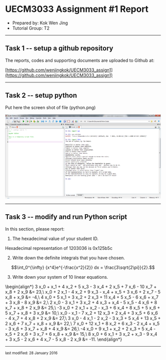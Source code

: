 UECM3033 Assignment #1 Report
========================================================

- Prepared by: Kok Wen Jing
- Tutorial Group: T2

--------------------------------------------------------

## Task 1 -- setup a github repository

The reports, codes and supporting documents are uploaded to Github at: 

[https://github.com/wenjingkok/UECM3033_assign1](https://github.com/wenjingkok/UECM3033_assign1)


---------------------------------------------------------

## Task 2 -- setup python

Put here the screen shot of file (python.png)

![python.png](python.png)


------------------------------------------------------------

## Task 3 -- modify and run Python script

In this section, please report:

1. The hexadecimal value of your student ID.

Hexadecimal representation of 1203036 is 0x125b5c

2. Write down the definite integrals that you have chosen.

$$\int_0^{\infty} {x^4}e^{-\frac{x^2}{2}} dx = \frac{3\sqrt{2\pi}}{2}.$$

3. Write down your system of 10 linear equations.

\begin{align*}
3 x_0 + x_1 + 4 x_2 + 5 x_3 - 3 x_4 + 2 x_5 + 7 x_6 - 10 x_7 + x_8 + 2 x_9 &= 23,\\
x_0 + 2 x_1 - 4 x_2 + 9 x_3 - x_4 + x_5 + 3 x_6 + 2 x_7 - 5 x_8 + x_9 &= -4,\\
4 x_0 + 5 x_1 + 3 x_2 + 2 x_3 + 11 x_4 + 5 x_5 - 6 x_6 + x_7 + 3 x_8 - 8 x_9 &= 2,\\
2 x_0 - 3 x_1 + 3 x_2 + 4 x_3 + x_4 - 5 x_5 - 4 x_6 + 8 x_7 + x_8 + 2 x_9 &= 25,\\
-3 x_0 + 2 x_1 + x_2 - x_3 + 6 x_4 + 8 x_5 + 5 x_6 + 5 x_7 + x_8 + 3 x_9 &= 10,\\
x_0 - x_1 - 7 x_2 + 12 x_3 + 2 x_4 + 3 x_5 + 6 x_6 - 4 x_7 + 4 x_8 + 2 x_9 &= 27,\\
3 x_0 - 4 x_1 - 2 x_2 - 3 x_3 + 5 x_4 + 13 x_5 + 2 x_6 + 7 x_7 + x_8 + x_9 &= 22,\\
7 x_0 + 12 x_1 + 8 x_2 + 6 x_3 - 2 x_4 + x_5 - 3 x_6 + 3 x_7 + x_8 + 4 x_9 &= 26,\\
-4 x_0 + 9 x_1 + x_2 + 2 x_3 + 5 x_4 - x_5 + 2 x_6 + 3 x_7 + 6 x_8 + x_9 &= 15,\\
8 x_0 + 6 x_1 + 3 x_2 + x_3 - 9 x_4 + 3 x_5 - 2 x_6 + 4 x_7 - 5 x_8 - 2 x_9 &= -11.
\end{align*}

-----------------------------------

<sup>last modified: 28 January 2016</sup>
